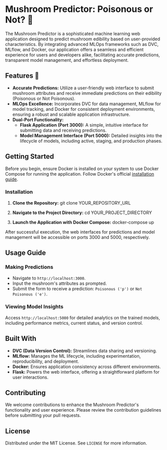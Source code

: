 # Mushroom Predictor: Poisonous or Not? 🍄

The Mushroom Predictor is a sophisticated machine learning web application designed to predict mushroom edibility based on user-provided characteristics. By integrating advanced MLOps frameworks such as DVC, MLflow, and Docker, our application offers a seamless and efficient experience for users and developers alike, facilitating accurate predictions, transparent model management, and effortless deployment.

## Features 🚀

- **Accurate Predictions:** Utilize a user-friendly web interface to submit mushroom attributes and receive immediate predictions on their edibility (Poisonous or Not Poisonous).
- **MLOps Excellence:** Incorporates DVC for data management, MLflow for model tracking, and Docker for consistent deployment environments, ensuring a robust and scalable application infrastructure.
- **Dual-Port Functionality:** 
  - **Flask Application (Port 3000):** A simple, intuitive interface for submitting data and receiving predictions.
  - **Model Management Interface (Port 5000):** Detailed insights into the lifecycle of models, including active, staging, and production phases.

## Getting Started

Before you begin, ensure Docker is installed on your system to use Docker Compose for running the application. Follow Docker's official [installation guide](https://docs.docker.com/get-docker/).

### Installation

1. **Clone the Repository:**
git clone YOUR_REPOSITORY_URL


2. **Navigate to the Project Directory:**
cd YOUR_PROJECT_DIRECTORY


3. **Launch the Application with Docker Compose:**
docker-compose up


After successful execution, the web interfaces for predictions and model management will be accessible on ports 3000 and 5000, respectively.

## Usage Guide

### Making Predictions

- Navigate to `http://localhost:3000`.
- Input the mushroom's attributes as prompted.
- Submit the form to receive a prediction: `Poisonous ('p')` or `Not Poisonous ('e')`.

### Viewing Model Insights

Access `http://localhost:5000` for detailed analytics on the trained models, including performance metrics, current status, and version control.

## Built With

- **DVC (Data Version Control):** Streamlines data sharing and versioning.
- **MLflow:** Manages the ML lifecycle, including experimentation, reproducibility, and deployment.
- **Docker:** Ensures application consistency across different environments.
- **Flask:** Powers the web interface, offering a straightforward platform for user interactions.

## Contributing

We welcome contributions to enhance the Mushroom Predictor's functionality and user experience. Please review the contribution guidelines before submitting your pull requests.

## License

Distributed under the MIT License. See `LICENSE` for more information.